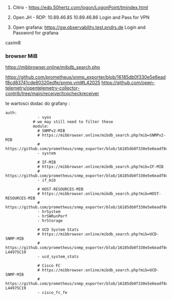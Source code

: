 

1. Citrix - https://edp.50hertz.com/logon/LogonPoint/tmindex.html

2. Open JH - RDP:
10.89.46.85
10.89.46.86
Login and Pass for VPN

3. Open grafana:
https://gw.observability.test.pndrs.de
Login and Password for grafana

caxim8

### browser MiB
https://mibbrowser.online/mibdb_search.php

https://github.com/prometheus/snmp_exporter/blob/16185db0f330e5e6eadf8cd83741cde80320edfe/snmp.yml#L42025
https://github.com/open-telemetry/opentelemetry-collector-contrib/tree/main/receiver/tcpcheckreceiver


te wartosci dodac do grafany :
```
auth:
              - vyos
            # we may still need to filter these
            module:
              # SNMPv2-MIB
              # https://mibbrowser.online/mibdb_search.php?mib=SNMPv2-MIB
              # https://github.com/prometheus/snmp_exporter/blob/16185db0f330e5e6eadf8cd83741cde80320edfe/snmp.yml#L42025
              - system

              # IF-MIB
              # https://mibbrowser.online/mibdb_search.php?mib=IF-MIB
              # https://github.com/prometheus/snmp_exporter/blob/16185db0f330e5e6eadf8cd83741cde80320edfe/snmp.yml#L22378
              - if_mib

              # HOST-RESOURCES-MIB
              # https://mibbrowser.online/mibdb_search.php?mib=HOST-RESOURCES-MIB
              # https://github.com/prometheus/snmp_exporter/blob/16185db0f330e5e6eadf8cd83741cde80320edfe/snmp.yml#L22342
              - hrSystem
              - hrSWRunPerf
              - hrStorage

              # UCD System Stats
              # https://mibbrowser.online/mibdb_search.php?mib=UCD-SNMP-MIB
              # https://github.com/prometheus/snmp_exporter/blob/16185db0f330e5e6eadf8cd83741cde80320edfe/snmp.yml#L44975C3-L44975C19
              - ucd_system_stats
              
              # Cisco FC
              # https://mibbrowser.online/mibdb_search.php?mib=UCD-SNMP-MIB
              # https://github.com/prometheus/snmp_exporter/blob/16185db0f330e5e6eadf8cd83741cde80320edfe/snmp.yml#L44975C3-L44975C19
              - cisco_fc_fe
```